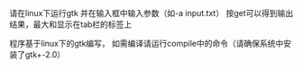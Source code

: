请在linux下运行gtk
并在输入框中输入参数（如-a input.txt）
按get可以得到输出结果，最大和显示在tab栏的标签上

程序基于linux下的gtk编写， 如需编译请运行compile中的命令（请确保系统中安装了gtk+-2.0）
